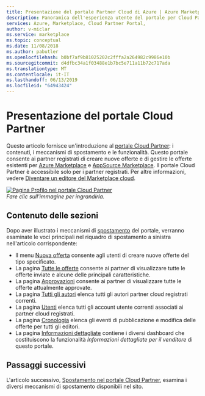 ```yaml
---
title: Presentazione del portale Partner Cloud di Azure | Azure Marketplace
description: Panoramica dell'esperienza utente del portale per Cloud Partner per Azure Marketplace.
services: Azure, Marketplace, Cloud Partner Portal,
author: v-miclar
ms.service: marketplace
ms.topic: conceptual
ms.date: 11/08/2018
ms.author: pabutler
ms.openlocfilehash: b0bf7af9b81025202c2fffa2a264982c9986e10b
ms.sourcegitcommit: d4dfbc34a1f03488e1b7bc5e711a11b72c717ada
ms.translationtype: MT
ms.contentlocale: it-IT
ms.lasthandoff: 06/13/2019
ms.locfileid: "64943424"
---
```

# <a name="cloud-partner-portal-tour"></a>Presentazione del portale Cloud Partner

Questo articolo fornisce un'introduzione al [portale Cloud Partner](https://cloudpartner.azure.com): i contenuti, i meccanismi di spostamento e le funzionalità.   Questo portale consente ai partner registrati di creare nuove offerte e di gestire le offerte esistenti per [Azure Marketplace](https://azuremarketplace.microsoft.com) e [AppSource Marketplace](https://azuremarketplace.microsoft.com).  Il portale Cloud Partner è accessibile solo per i partner registrati. Per altre informazioni, vedere [Diventare un editore del Marketplace cloud](https://docs.microsoft.com/azure/marketplace/become-publisher).

[![Pagina Profilo nel portale Cloud Partner](./media/portal-window_001a.png)](./media/portal-window_001b.png#lightbox)
<br/>   *Fare clic sull'immagine per ingrandirla.*


## <a name="section-contents"></a>Contenuto delle sezioni

Dopo aver illustrato i meccanismi di [spostamento](./cpp-portal-navigation.md) del portale, verranno esaminate le voci principali nel riquadro di spostamento a sinistra nell'articolo corrispondente: 
- Il menu [Nuova offerta](./cpp-new-offer-menu.md) consente agli utenti di creare nuove offerte del tipo specificato.
- La pagina [Tutte le offerte](./cpp-all-offers-page.md) consente ai partner di visualizzare tutte le offerte inviate e alcune delle principali caratteristiche. 
- La pagina [Approvazioni](./cpp-approvals-page.md) consente ai partner di visualizzare tutte le offerte attualmente approvate.
- La pagina [Tutti gli autori](./cpp-all-publishers-page.md) elenca tutti gli autori partner cloud registrati correnti.
- La pagina [Utenti](./cpp-users-page.md) elenca tutti gli account utente correnti associati ai partner cloud registrati.
- La pagina [Cronologia](./cpp-history-page.md) elenca gli eventi di pubblicazione e modifica delle offerte per tutti gli editori. 
- La pagina [Informazioni dettagliate](./cpp-insights-page.md) contiene i diversi dashboard che costituiscono la funzionalità *Informazioni dettagliate per il venditore* di questo portale.


## <a name="next-steps"></a>Passaggi successivi

L'articolo successivo, [Spostamento nel portale Cloud Partner](./cpp-portal-navigation.md), esamina i diversi meccanismi di spostamento disponibili nel sito.
